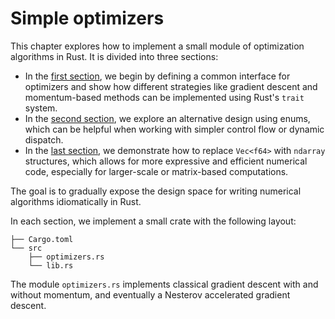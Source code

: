# Simple optimizers

This chapter explores how to implement a small module of optimization algorithms in Rust. It is divided into three sections:

- In the [first section](traits_based_implementation.md), we begin by defining a common interface for optimizers and show how different strategies like gradient descent and momentum-based methods can be implemented using Rust's `trait` system.
- In the [second section](enum_based_implementation.md), we explore an alternative design using enums, which can be helpful when working with simpler control flow or dynamic dispatch.
- In the [last section](ndarray_based_implementation.md), we demonstrate how to replace `Vec<f64>` with `ndarray` structures, which allows for more expressive and efficient numerical code, especially for larger-scale or matrix-based computations.

The goal is to gradually expose the design space for writing numerical algorithms idiomatically in Rust.

In each section, we implement a small crate with the following layout:

```text
├── Cargo.toml
└── src
    ├── optimizers.rs
    └── lib.rs
```

The module `optimizers.rs` implements classical gradient descent with and without momentum, and eventually a Nesterov accelerated gradient descent.